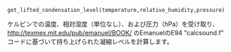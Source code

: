 ```
get_lifted_condensation_level(temperature,relative_humidity,pressure)
```

ケルビンでの温度、相対湿度（単位なし）、および圧力（hPa）を受け取り、http://texmex.mit.edu/pub/emanuel/BOOK/ のEmanuelのE94 "calcsound.f" コードに基づいて持ち上げられた凝縮レベルを計算します。
